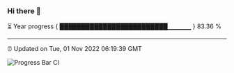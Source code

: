 ### Hi there 👋

⏳ Year progress { █████████████████████████▁▁▁▁▁ } 83.36 %

---

⏰ Updated on Tue, 01 Nov 2022 06:19:39 GMT

![Progress Bar CI](https://github.com/Shyam-Makwana/GitHub-Actions-Demo/workflows/Progress%20Bar%20CI/badge.svg)
